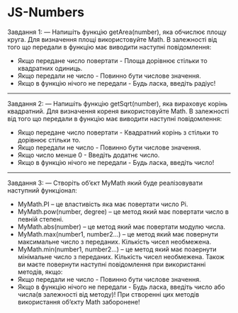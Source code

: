 # JS-Numbers

Завдання 1:
— Напишіть функцію getArea(number), яка обчислює площу круга. Для визначення площі використовуйте Math. В залежності від того що передали в функцію має виводити наступні повідомлення:
- Якщо передане число повертати - Площа дорівнює стільки то квадратних одиниць.
- Якщо передали не число - Повинно бути числове значення.
- Якщо в функцію нічого не передали - Будь ласка, введіть радіус!
________________________________________
Завдання 2:
— Напишіть функцію getSqrt(number), яка вираховує корінь квадратний. Для визначення кореня використовуйте Math. В залежності від того що передали в функцію має виводити наступні повідомлення:
- Якщо передане число повертати - Квадратний корінь з стільки то дорівнює стільки то.
- Якщо передали не число - Повинно бути числове значення.
- Якщо число менше 0 - Введіть додатнє число.
- Якщо в функцію нічого не передали - Будь ласка, введіть число!
________________________________________
Завдання 3:
— Створіть об’єкт MyMath який буде реалізовувати наступний функціонал:
- MyMath.PI – це властивість яка має повертати число Pi.
- MyMath.pow(number, degree) – це метод який має повертати число в певній степені.
- MyMath.abs(number) – це метод який має повертати модулю числа.
- MyMath.max(number1, number2…) – це метод який має повернути максимальне число з переданих. Кількість чисел необмежена.
- MyMath.min(number1, number2…) – це метод який має поаернути мінімальне число з переданих. Кількість чисел необмежена.
Також ви маєте повернути наступні повідомлення при використанні методів, якщо:
- Якщо передали не число - Повинно бути числове значення.
- Якщо в функцію нічого не передали - Будь ласка, введіть число або числа(в залежності від методу)!
При створенні цих методів використання об’єкту Math заборонене!
